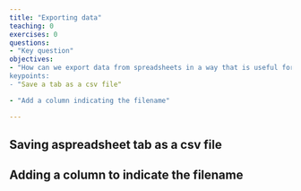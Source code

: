```yaml
---
title: "Exporting data"
teaching: 0
exercises: 0
questions:
- "Key question"
objectives:
- "How can we export data from spreadsheets in a way that is useful for downstream applications?
keypoints:
- "Save a tab as a csv file"

- "Add a column indicating the filename"

---
```


## Saving aspreadsheet tab as a csv file

## Adding a column to indicate the filename
